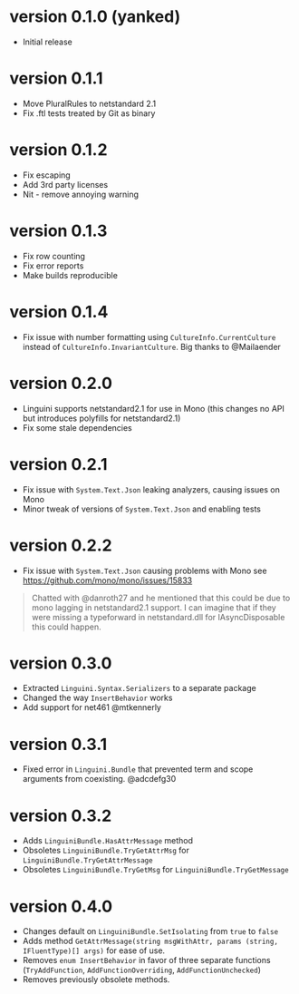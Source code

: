 ﻿version 0.1.0 (yanked)
======================
- Initial release 
    
version 0.1.1 
=============

- Move PluralRules to netstandard 2.1
- Fix .ftl tests treated by Git as binary
    
version 0.1.2
=============

- Fix escaping 
- Add 3rd party licenses
- Nit - remove annoying warning
    
version 0.1.3
=============

- Fix row counting
- Fix error reports
- Make builds reproducible
    
version 0.1.4
=============

- Fix issue with number formatting using `CultureInfo.CurrentCulture` instead of `CultureInfo.InvariantCulture`. 
 Big thanks to @Mailaender

version 0.2.0
=============

- Linguini supports netstandard2.1 for use in Mono (this changes no API but introduces 
polyfills for netstandard2.1)
- Fix some stale dependencies
    
version 0.2.1
=============

- Fix issue with `System.Text.Json` leaking analyzers, causing issues on Mono
- Minor tweak of versions of `System.Text.Json` and enabling tests

version 0.2.2
=======

- Fix issue with `System.Text.Json` causing problems with Mono see https://github.com/mono/mono/issues/15833
> Chatted with @danroth27 and he mentioned that this could be due to mono lagging in netstandard2.1 support.
 I can imagine that if they were missing a typeforward in netstandard.dll for IAsyncDisposable this could happen.
 
 
version 0.3.0
========

- Extracted `Linguini.Syntax.Serializers` to a separate package
- Changed the way `InsertBehavior` works
- Add support for net461 @mtkennerly

version 0.3.1
========

- Fixed error in `Linguini.Bundle` that prevented term and scope arguments from coexisting. @adcdefg30

version 0.3.2
========

- Adds `LinguiniBundle.HasAttrMessage` method
- Obsoletes `LinguiniBundle.TryGetAttrMsg` for `LinguiniBundle.TryGetAttrMessage`
- Obsoletes `LinguiniBundle.TryGetMsg` for `LinguiniBundle.TryGetMessage`

version 0.4.0
========

- Changes default on `LinguiniBundle.SetIsolating` from `true` to `false`
- Adds method `GetAttrMessage(string msgWithAttr, params (string, IFluentType)[] args)` for ease of use.
- Removes `enum InsertBehavior` in favor of three separate functions (`TryAddFunction`, `AddFunctionOverriding`, `AddFunctionUnchecked`)
- Removes previously obsolete methods.